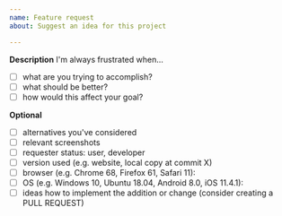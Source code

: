 ```yaml
---
name: Feature request
about: Suggest an idea for this project

---
```


**Description**
I'm always frustrated when...
- [ ] what are you trying to accomplish?
- [ ] what should be better?
- [ ] how would this affect your goal?

**Optional**
- [ ] alternatives you've considered
- [ ] relevant screenshots
- [ ] requester status: user, developer
- [ ] version used (e.g. website, local copy at commit X)
- [ ] browser (e.g. Chrome 68, Firefox 61, Safari 11):
- [ ] OS (e.g. Windows 10, Ubuntu 18.04, Android 8.0, iOS 11.4.1):
- [ ] ideas how to implement the addition or change (consider creating a PULL REQUEST)
